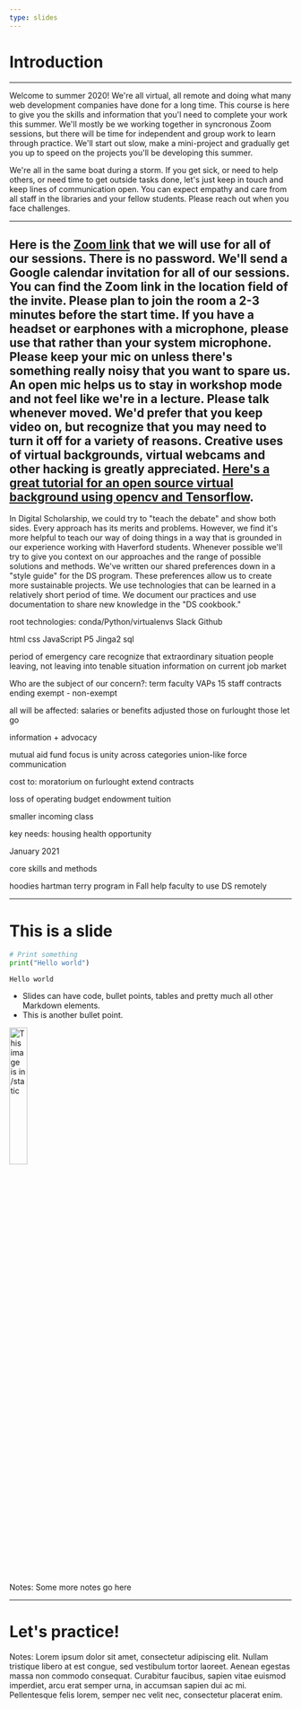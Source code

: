 ```yaml
---
type: slides
---
```


# Introduction

---

Welcome to summer 2020!  We're all virtual, all remote and doing what many web development companies have done for a long time.  This course is here to give you the skills and information that you'l need to complete your work this summer.  We'll mostly be we working together in syncronous Zoom sessions, but there will be time for independent and group work to learn through practice.  We'll start out slow, make a mini-project and gradually get you up to speed on the projects you'll be developing this summer.  

We're all in the same boat during a storm. If you get sick, or need to help others, or need time to get outside tasks done, let's just keep in touch and keep lines of communication open.  You can expect empathy and care from all staff in the libraries and your fellow students. Please reach out when you face challenges.        

---
   Here is the [Zoom link](https://haverford.zoom.us/j/99791957176) that we will use for all of our sessions.  There is no password.  We'll send a Google calendar invitation for all of our sessions.  You can find the Zoom link in the location field of the invite.  Please plan to join the room a 2-3 minutes before the start time.  If you have a headset or earphones with a microphone, please use that rather than your system microphone.  Please keep your mic on unless there's something really noisy that you want to spare us.  An open mic helps us to stay in workshop mode and not feel like we're in a lecture.  Please talk whenever moved. We'd prefer that you keep video on, but recognize that you may need to turn it off for a variety of reasons. Creative uses of virtual backgrounds, virtual webcams and other hacking is greatly appreciated. [Here's a great tutorial for an open source virtual background using opencv and Tensorflow](https://elder.dev/posts/open-source-virtual-background/).  
---

In Digital Scholarship, we could try to "teach the debate" and show both sides. Every approach has its merits and problems. However, we find it's more helpful to teach our way of doing things in a way  that is grounded in our experience working with Haverford students.  Whenever possible we'll try to give you context on our approaches and the range of possible solutions and methods.  We've written our shared preferences down in a "style guide" for the DS program.  These preferences allow us to create more sustainable projects.  We use technologies that can be learned in a relatively short period of time.  We document our practices and use documentation to share new knowledge in the "DS cookbook."

root technologies:
  conda/Python/virtualenvs
  Slack
  Github

  html
  css
  JavaScript P5
  Jinga2
  sql

period of emergency care
recognize that extraordinary situation
people leaving, not leaving into tenable situation
  information on current job market
  
Who are the subject of our concern?:
  term faculty VAPs
  15 staff contracts ending
  exempt - non-exempt

all will be affected:
  salaries or benefits adjusted
  those on furlought
  those let go

information + advocacy



mutual aid fund
focus is unity across categories
  union-like force
  communication

cost to:
moratorium on furlought
extend contracts

loss of operating budget
  endowment
  tuition

smaller incoming class


key needs:
  housing
  health
  opportunity

January 2021

core skills and methods

hoodies
hartman
 terry
 program in Fall
 help faculty to use DS remotely

---

# This is a slide

```python
# Print something
print("Hello world")
```

```out
Hello world
```

- Slides can have code, bullet points, tables and pretty much all other Markdown
  elements.
- This is another bullet point.

<img src="profile.jpg" alt="This image is in /static" width="25%">

Notes: Some more notes go here

---

# Let's practice!

Notes: Lorem ipsum dolor sit amet, consectetur adipiscing elit. Nullam tristique
libero at est congue, sed vestibulum tortor laoreet. Aenean egestas massa non
commodo consequat. Curabitur faucibus, sapien vitae euismod imperdiet, arcu erat
semper urna, in accumsan sapien dui ac mi. Pellentesque felis lorem, semper nec
velit nec, consectetur placerat enim.
